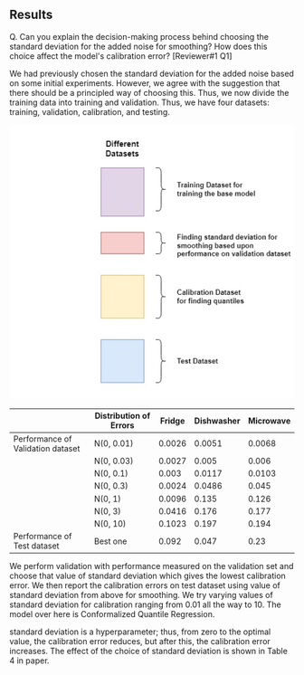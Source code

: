 ## Results
Q. Can you explain the decision-making process behind choosing the standard deviation for the added noise for smoothing? How does this choice affect the model's calibration error? [Reviewer#1 Q1]

We had previously chosen the standard deviation for the added noise based on some initial experiments. However, we agree with the suggestion that there should be a principled way of choosing this. Thus, we now divide the training data into training and validation.  Thus, we have four datasets: training, validation, calibration, and testing. 

![Validation Image](/Rebuttal/Images/val.jpg)

|                                   | Distribution of Errors | Fridge | Dishwasher | Microwave |
|-----------------------------------|------------------------|--------|------------|-----------|
| Performance of Validation dataset | N(0, 0.01)             | 0.0026 |     0.0051 |    0.0068 |
|                                   | N(0, 0.03)             | 0.0027 |      0.005 |     0.006 |
|                                   | N(0, 0.1)              |  0.003 |     0.0117 |    0.0103 |
|                                   | N(0, 0.3)              | 0.0024 |     0.0486 |     0.045 |
|                                   | N(0, 1)                | 0.0096 |      0.135 |     0.126 |
|                                   | N(0, 3)                | 0.0416 |      0.176 |     0.177 |
|                                   | N(0, 10)               | 0.1023 |      0.197 |     0.194 |
| Performance of Test dataset       | Best one               |  0.092 |      0.047 |      0.23 |


We perform validation with performance measured on the validation set and choose that value of standard deviation which gives the lowest calibration error. We then report the calibration errors on test dataset using value of standard deviation from above for smoothing. We try varying values of standard deviation for calibration ranging from 0.01 all the way to 10. The model over here is Conformalized Quantile Regression. 

standard deviation is a hyperparameter; thus, from zero to the optimal value, the calibration error reduces, but after this, the calibration error increases. The effect of the choice of standard deviation is shown in Table 4 in paper.
